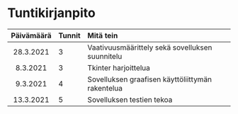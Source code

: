 Tuntikirjanpito
=================
| Päivämäärä | Tunnit | Mitä tein |
| :----:|:-----| :-----|
| 28.3.2021 | 3    | Vaativuusmäärittely sekä sovelluksen suunnitelu |
| 8.3.2021 | 3    | Tkinter harjoittelua |
| 9.3.2021 | 4    | Sovelluksen graafisen käyttöliittymän rakentelua |
| 13.3.2021 | 5    | Sovelluksen testien tekoa |

